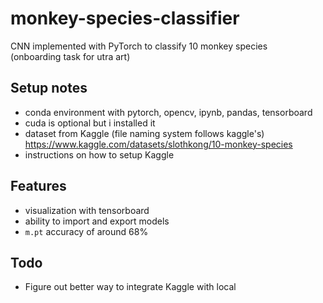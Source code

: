 # monkey-species-classifier
CNN implemented with PyTorch to classify 10 monkey species\
(onboarding task for utra art)

## Setup notes
- conda environment with pytorch, opencv, ipynb, pandas, tensorboard
- cuda is optional but i installed it
- dataset from Kaggle (file naming system follows kaggle's) https://www.kaggle.com/datasets/slothkong/10-monkey-species
- instructions on how to setup Kaggle

## Features
- visualization with tensorboard
- ability to import and export models
- `m.pt` accuracy of around 68%

## Todo
- Figure out better way to integrate Kaggle with local
